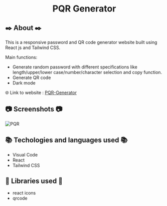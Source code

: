 <h1 align="center"> PQR Generator </h1>

## :black_nib: About :black_nib:
This is a responsive password and QR code generator website built using React js and Tailwind CSS.

Main functions:
* Generate random password with different specifications like length/upper/lower case/number/character selection and copy function.
* Generate QR code
* Dark mode 

🌐 Link to website : [PQR-Generator](https://erkanuz.github.io/PQR-Generator/)

## :camera: Screenshots :camera:
![PQR](https://user-images.githubusercontent.com/78959562/203557499-d7c17c54-d120-415f-be84-cfa77c4a4a84.png)

## :books: Techologies and languages used :books:
* Visual Code
* React
* Tailwind CSS

## :pushpin: Libraries used :pushpin:
* react icons
* qrcode